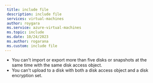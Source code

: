 ```yaml
---
 title: include file
 description: include file
 services: virtual-machines
 author: roygara
 ms.service: azure-virtual-machines
 ms.topic: include
 ms.date: 10/24/2023
 ms.author: rogarana
 ms.custom: include file
---
```


- You can't import or export more than five disks or snapshots at the same time with the same disk access object.
- You can't upload to a disk with both a disk access object and a disk encryption set.

